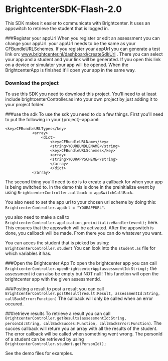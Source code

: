 BrightcenterSDK-Flash-2.0
=========================

This SDK makes it easier to communicate with Brightcenter. It uses an appswitch to retrieve the student that is logged in.

###Register your appUrl
When you register or edit an assessment you can change your appUrl. your appUrl needs to be the same as your CFBundleURLSchemes. If you register your appUrl you can generate a test link on: www.brightcenter.nl/dashboard/createSdkUrl . There you can select your app and a student and your link will be generated. If you open this link on a device or simulator your app will be opened.
When the BrightcenterApp is finished it'll open your app in the same way. 

### Download the project
To use this SDK you need to download this project. You'll need to at least include  brightcenterController.as into your own project by just adding it to your project folder.

###use the sdk
To use the sdk you need to do a few things. First you'll need to put the following in your {project}-app.xml:

```
<key>CFBundleURLTypes</key>
	        <array>
		        <dict>
			        <key>CFBundleURLName</key>
			        <string>YOURBUNDLENAME</string>
			        <key>CFBundleURLSchemes</key>
			        <array>
				    <string>YOURAPPSCHEME</string>
			        </array>
		            </dict>
	        </array>
```
 The second thing you'll need to do is to create a callback for when your app is being switched to. In the demo this is done in the preinitialize event by using `BrightcenterController.callback = appSwitchCallBack`. 
 
 You also need to set the app url to your chosen url scheme by doing this: `BrightcenterController.appUrl = "YOURAPPURL"`. 
 
 you also need to make a call to `BrightcenterController.application_preinitializeHandler(event);` here. This ensures that the appswitch will be activated. After the appswitch is done, you callback will be made. From there you can do whatever you want. 
 
You can acces the student that is picked by using: `BrightcenterController.student` You can look into the `student.as` file for which variables it has.

###Open the Brightcenter App
 To open the brightcenter app you can call `BrightcenterController.openBrightcenterApp(assessmentId:String);` the assessment id can also be empty but NOT null! This function will open the brightcenter app with the given assessmentId.
 
 
 ###Posting a result
 to post a result you can call `BrightcenterController.postResult(result:Result, assessmentId:String, callBackError:Function)` The callback will only be called when an error occured.
 
 ###retrieve results
 To retrieve a result you can call `BrightcenterController.getResults(assessmentId:String, personId:String, callBackSucces:Function, callBackError:Function)`. The succes callback will return you an array with all the results of the student. The error callback will be called when something went wrong. The personId of a student can be retrieved by using `BrightcenterController.student.getPersonId();`
 
 See the demo files for examples.
